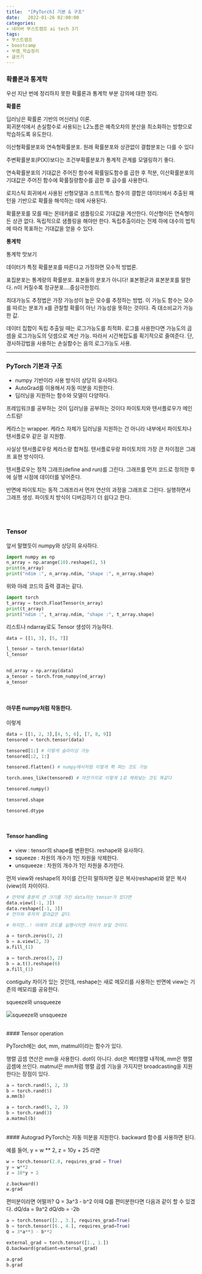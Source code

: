```yaml
---
title:  "[PyTorch] 기본 & 구조"
date:   2022-01-26 02:00:00
categories:
- 네이버 부스트캠프 ai tech 3기
tags:
- 부스트캠프
- boostcamp
- 부캠_학습정리
- 글쓰기
---
```


### 확률론과 통계학

우선 지난 번에 정리하지 못한 확률론과 통계학 부분 강의에 대한 정리.



**확률론**

딥러닝은 확률론 기반의 머신러닝 이론.  
회귀분석에서 손실함수로 사용되는 L2노름은 예측오차의 분산을 최소화하는 방향으로 학습하도록 유도한다.

이산형확률분포와 연속형확률분포. 원래 확률분포와 상관없이 결합분포는 다를 수 있다 

주변확률분포(P(X))보다는 조건부확률분포가 통계적 관계를 모델링하기 좋다.

연속확률분포의 기대값은 주어진 함수에 확률밀도함수를 곱한 후 적분, 이산확률분포의 기대값은 주어진 함수에 확률질량함수를 곱한 후 급수를 사용한다.

로지스틱 회귀에서 사용된 선형모델과 소프트맥스 함수의 결합은 데이터에서 추출된 패턴을 기반으로 확률을 해석하는 데에 사용된다.

확률분포를 모를 때는 몬테카를로 샘플링으로 기대값을 계산한다. 이산형이든 연속형이든 상관 없다.
독립적으로 샘플링을 해야만 한다. 독립추출이라는 전제 하에 대수의 법칙에 따라 목표하는 기대값을 얻을 수 있다.



**통계학**

통계학 맛보기

데이터가 특정 확률분포를 따른다고 가정하면 모수적 방법론.

표집분포는 통계량의 확률분포. 표본들의 분포가 아니다! 표본평균과 표본분포를 말한다. n이 커질수록 정규분포....중심극한정리.

최대가능도 추정법은 가장 가능성이 높은 모수를 추정하는 방법. 이 가능도 함수는 모수를 따르는 분포가 x를 관찰할 확률이 아닌 가능성을 뜻하는 것이다. 즉 대소비교가 가능한 값.

데이터 집합이 독립 추출일 때는 로그가능도를 최적화. 로그를 사용한다면 가능도의 곱셈을 로그가능도의 덧셈으로 계산 가능. 따라서 시간복잡도를 획기적으로 줄여준다. 단, 경사하강법을 사용하는 손실함수는 음의 로그가능도 사용.


---------------------------------------------

### PyTorch 기본과 구조

- numpy 기반이라 사용 방식이 상당히 유사하다.
- AutoGrad를 이용해서 자동 미분을 지원한다.
- 딥러닝을 지원하는 함수와 모델이 다양하다.

프레임워크를 공부하는 것이 딥러닝을 공부하는 것이다
파이토치와 텐서플로우가 메인스트림!

케라스는 wrapper. 케라스 자체가 딥러닝을 지원하는 건 아니라 내부에서 파이토치나 텐서플로우 같은 걸 지원함. 

사실상 텐서플로우랑 케라스랑 합쳐짐. 텐서플로우랑 파이토치의 가장 큰 차이점은 그래프 표현 방식이다. 

텐서플로우는 정적 그래프(define and run)를 그린다. 그래프를 먼저 코드로 정의한 후에 실행 시점에 데이터를 넣어준다. 

반면에 파이토치는 동적 그래프라서 먼저 연산의 과정을 그래프로 그린다. 실행하면서 그래프 생성. 파이토치 방식이 디버깅하기 더 쉽다고 한다.

<br/>
<br/>

### Tensor

앞서 말했듯이 numpy와 상당히 유사하다.
```python
import numpy as np
n_array = np.arange(10).reshape(2, 5)
print(n_array)
print("ndim :", n_array.ndim, "shape :", n_array.shape)
```
위와 아래 코드의 출력 결과는 같다.
```python
import torch
t_array = torch.FloatTensor(n_array)
print(t_array)
print("ndim :", t_array.ndim, "shape :", t_array.shape)
```

리스트나 ndarray로도 Tensor 생성이 가능하다.
```python
data = [[1, 3], [5, 7]]

l_tensor = torch.tensor(data)
l_tensor


nd_array = np.array(data)
a_tensor = torch.from_numpy(nd_array)
a_tensor

```
<br/>

#### 아무튼 numpy처럼 작동한다.

이렇게
```python
data = [[1, 2, 3],[4, 5, 6], [7, 8, 9]]
tensored = torch.tensor(data)

tensored[1:] # 이렇게 슬라이싱 가능
tensored[:2, 1:]

tensored.flatten() # numpy에서처럼 이렇게 쫙 펴는 것도 가능

torch.ones_like(tensored) # 마찬가지로 이렇게 1로 채워넣는 것도 똑같다

tensored.numpy()

tensored.shape

tensored.dtype
```
<br/>

#### Tensor handling

- view : tensor의 shape를 변환한다. reshape와 유사하다.
- squeeze : 차원의 개수가 1인 차원을 삭제한다.
- unsqueeze : 차원의 개수가 1인 차원을 추가한다.

먼저 view와 reshape의 차이를 간단히 말하자면 깊은 복사(reshape)와 얕은 복사(view)의 차이이다.
```python
# 만약에 충분히 큰 크기를 가진 data라는 tensor가 있다면
data.view([-1, 3])
data.reshape([-1, 3])
# 전자와 후자의 결과값은 같다.

# 하지만..! 아래의 코드를 실행시키면 차이가 보일 것이다.

a = torch.zeros(3, 2)
b = a.view(2, 3)
a.fill_(1)

a = torch.zeros(3, 2)
b = a.t().reshape(6)
a.fill_(1)

```
contiguity 차이가 있는 것인데, reshape는 새로 메모리를 사용하는 반면에 view는 기존의 메모리를 공유한다.  


squeeze와 unsqueeze

![squeeze와 unsqueeze](https://i.stack.imgur.com/9AJJA.png)


<br/>
#### Tensor operation

PyTorch에는 dot, mm, matmul이라는 함수가 있다.

행렬 곱셈 연산은 mm을 사용한다. dot이 아니다.
dot은 벡터행렬 내적에, mm은 행렬 곱셈에 쓰인다.
matmul은 mm처럼 행렬 곱셈 기능을 가지지만 broadcasting을 지원한다는 장점이 있다.

```python
a = torch.rand(5, 2, 3)
b = torch.rand(5)
a.mm(b)

a = torch.rand(5, 2, 3)
b = torch.rand(3)
a.matmul(b)
```
<br/>
#### Autograd
PyTorch는 자동 미분을 지원한다.
backward 함수를 사용하면 된다.

예를 들어, 
y = w ** 2, z = 10y + 25
라면
```python
w = torch.tensor(2.0, requires_grad = True)
y = w**2
z = 10*y + 2

z.backward()
w.grad
```

편미분이라면 어떨까? 
Q = 3a^3 - b^2
이때 Q를 편미분한다면 다음과 같이 할 수 있겠다.
dQ/da = 9a^2
dQ/db = -2b
```python
a = torch.tensor([2., 3.], requires_grad=True)
b = torch.tensor([6., 4.], requires_grad=True)
Q = 3*a**3 - b**2

external_grad = torch.tensor([1., 1.])
Q.backward(gradient=external_grad)

a.grad
b.grad
```
